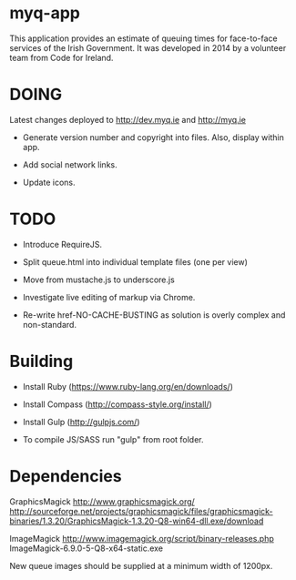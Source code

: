myq-app
=======

This application provides an estimate of queuing times for face-to-face services of the Irish Government. It was developed in 2014 by a volunteer team from Code for Ireland.

DOING
=====

Latest changes deployed to http://dev.myq.ie and http://myq.ie

* Generate version number and copyright into files. Also, display within app.

* Add social network links.

* Update icons.

TODO
====

* Introduce RequireJS.

* Split queue.html into individual template files (one per view)

* Move from mustache.js to underscore.js

* Investigate live editing of markup via Chrome.

* Re-write href-NO-CACHE-BUSTING as solution is overly complex and non-standard.


Building
========

* Install Ruby (https://www.ruby-lang.org/en/downloads/)
* Install Compass (http://compass-style.org/install/)
* Install Gulp (http://gulpjs.com/)

* To compile JS/SASS run "gulp" from root folder.

Dependencies
============

GraphicsMagick
http://www.graphicsmagick.org/
http://sourceforge.net/projects/graphicsmagick/files/graphicsmagick-binaries/1.3.20/GraphicsMagick-1.3.20-Q8-win64-dll.exe/download

ImageMagick
http://www.imagemagick.org/script/binary-releases.php
ImageMagick-6.9.0-5-Q8-x64-static.exe

New queue images should be supplied at a minimum width of 1200px.